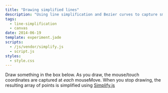 ```yaml
---
title: "Drawing simplified lines"
description: "Using line simplification and Bezier curves to capture smooth user-drawn curves."
tags:
  - line-simplification
  - canvas
date: 2014-06-19
template: experiment.jade
scripts:
  - /js/vendor/simplify.js
  - script.js
styles:
  - style.css
---
```


Draw something in the box below. As you draw, the mouse/touch coordinates
are captured at *each* mouseMove.  When you stop drawing, the resulting array
of points is simplified using [Simplify.js][1]


<canvas id="canvas" width="900" height="600">
</canvas>


[1]:http://mourner.github.io/simplify-js/
